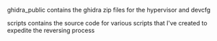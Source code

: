 ghidra_public contains the ghidra zip files for the hypervisor and devcfg

scripts contains the source code for various scripts that I've created to expedite the reversing process
